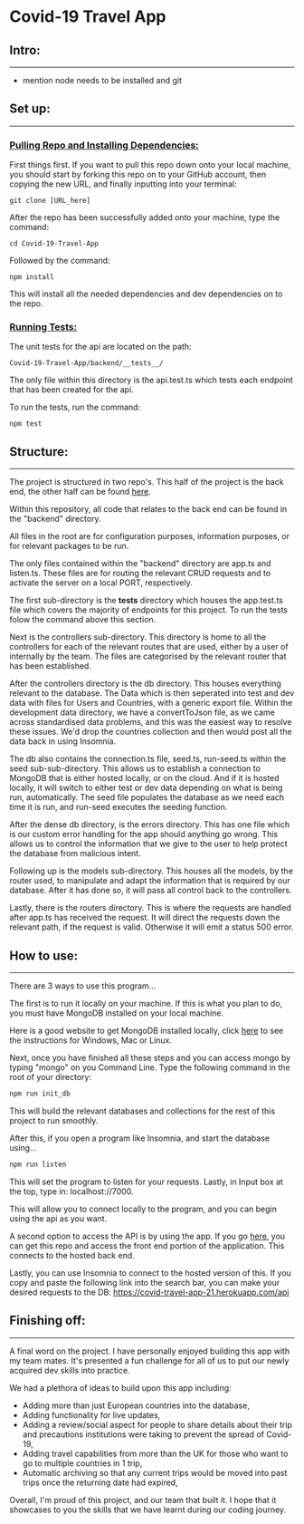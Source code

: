 # Covid-19 Travel App

## Intro:
---
- mention node needs to be installed and git

## Set up:
---
### <span style="text-decoration: underline;">Pulling Repo and Installing Dependencies:</span>
First things first. If you want to pull this repo down onto your local machine, you should start by forking this repo on to your GitHub account, then copying the new URL, and finally inputting into your terminal:

```http
git clone [URL_here]
```

After the repo has been successfully added onto your machine, type the command:

```http
cd Covid-19-Travel-App
```
Followed by the command:

```http
npm install
```
This will install all the needed dependencies and dev dependencies on to the repo.

### <span style="text-decoration: underline">Running Tests:</span>

The unit tests for the api are located on the path:

```http
Covid-19-Travel-App/backend/__tests__/
```
The only file within this directory is the api.test.ts which tests each endpoint that has been created for the api.

To run the tests, run the command:
```http
npm test
```
## Structure:
---
The project is structured in two repo's. This half of the project is the back end, the other half can be found <a href="https://github.com/CHARIOT-SEB/Covid-Travel-App-Frontend">here</a>.

Within this repository, all code that relates to the back end can be found in the "backend" directory.

All files in the root are for configuration purposes, information purposes, or for relevant packages to be run.

The only files contained within the "backend" directory are app.ts and listen.ts. These files are for routing the relevant CRUD requests and to activate the server on a local PORT, respectively.

The first sub-directory is the __tests__ directory which houses the app.test.ts file which covers the majority of endpoints for this project. To run the tests folow the command above this section.

Next is the controllers sub-directory. This directory is home to all the controllers for each of the relevant routes that are used, either by a user of internally by the team. The files are categorised by the relevant router that has been established.

After the controllers directory is the db directory. This houses everything relevant to the database. The Data which is then seperated into test and dev data with files for Users and Countries, with a generic export file. Within the development data directory, we have a convertToJson file, as we came across standardised data problems, and this was the easiest way to resolve these issues. We'd drop the countries collection and then would post all the data back in using Insomnia.

The db also contains the connection.ts file, seed.ts, run-seed.ts within the seed sub-sub-directory. This allows us to establish a connection to MongoDB that is either hosted locally, or on the cloud. And if it is hosted locally, it will switch to either test or dev data depending on what is being run, automatically. The seed file populates the database as we need each time it is run, and run-seed executes the seeding function.

After the dense db directory, is the errors directory. This has one file which is our custom error handling for the app should anything go wrong. This allows us to control the information that we give to the user to help protect the database from malicious intent.

Following up is the models sub-directory. This houses all the models, by the router used, to manipulate and adapt the information that is required by our database. After it has done so, it will pass all control back to the controllers.

Lastly, there is the routers directory. This is where the requests are handled after app.ts has received the request. It will direct the requests down the relevant path, if the request is valid. Otherwise it will emit a status 500 error.

## How to use:
---
There are 3 ways to use this program...

The first is to run it locally on your machine. If this is what you plan to do, you must have MongoDB installed on your local machine.

Here is a good website to get MongoDB installed locally, click <a href="https://docs.mongodb.com/manual/installation/">here</a> to see the instructions for Windows, Mac or Linux.

Next, once you have finished all these steps and you can access mongo by typing "mongo" on you Command Line. Type the following command in the root of your directory:

```html
npm run init_db
```

This will build the relevant databases and collections for the rest of this project to run smoothly.

After this, if you open a program like Insomnia, and start the database using...

```html
npm run listen
```

This will set the program to listen for your requests. Lastly, in Input box at the top, type in: localhost://7000.

This will allow you to connect locally to the program, and you can begin using the api as you want.

A second option to access the API is by using the app. If you go <a href="https://github.com/CHARIOT-SEB/Covid-Travel-App-Frontend">here</a>, you can get this repo and access the front end portion of the application. This connects to the hosted back end.

Lastly, you can use Insomnia to connect to the hosted version of this. If you copy and paste the following link into the search bar, you can make your desired requests to the DB: https://covid-travel-app-21.herokuapp.com/api

## Finishing off:
---
A final word on the project. I have personally enjoyed building this app with my team mates. It's presented a fun challenge for all of us to put our newly acquired dev skills into practice.

We had a plethora of ideas to build upon this app including:
- Adding more than just European countries into the database,
- Adding functionality for live updates,
- Adding a review/social aspect for people to share details about their trip and precautions institutions were taking to prevent the spread of Covid-19,
- Adding travel capabilities from more than the UK for those who want to go to multiple countries in 1 trip,
- Automatic archiving so that any current trips would be moved into past trips once the returning date had expired,

Overall, I'm proud of this project, and our team that built it. I hope that it showcases to you the skills that we have learnt during our coding journey.